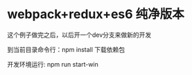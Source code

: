 # webpack+redux+es6 纯净版本

这个例子做完之后，以后开一个dev分支来做新的开发

到当前目录命令行：npm install   下载依赖包

开发环境运行: npm run start-win  
